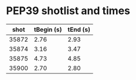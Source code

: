 # PEP39 shotlist and times

| shot | tBegin (s) | tEnd (s) |
|---|---|---|
35872 | 2.76 | 2.93
35874 | 3.16 | 3.47
35875 | 4.73 | 4.85
35900 | 2.70 | 2.80


